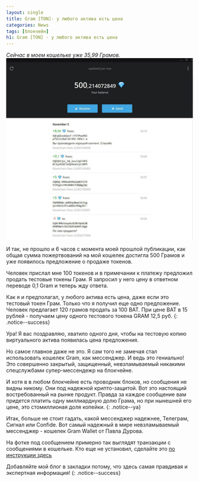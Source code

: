 ```yaml
---
layout: single
title: Gram [TON]- у любого актива есть цена
categories: News
tags: [блокчейн]
h1: Gram [TON] - у любого актива есть цена
---
```

*Сейчас в моем кошельке уже 35,99 Грамов.*
![gram](/assets/images/news/gram2.jpg)


И так, не прошло и 6 часов с момента моей прошлой публикации, как общая сумма пожертвований на мой кошелек достигла 500 Грамов и уже появилось предложение о продаже токенов.

Человек прислал мне 100 токенов и в примечании к платежу предложил продать тестовые токены Грам. Я запросил у него цену в ответном переводе 0,1 Gram и теперь жду ответа.

Как я и предполагал, у любого актива есть цена, даже если это тестовый токен Грам. Только что я получил еще одно предложение. Человек предлагает 120 грамов продать за 100 BAT. При цене BAT в 15 рублей - получаем цену одного тестового токена GRAM 12,5 руб.
{: .notice--success}

 Ура! Я вас поздравляю, хватило одного дня, чтобы на тестовую копию виртуального актива появилась цена предложения.

Но самое главное даже не это. Я сам того не замечая стал использовать кошелек Gram, как мессенджер. И ведь это гениально! Это совершенно закрытый, защищенный, невзламываемый никакими спецслужбами супер-мессендежр на блокчейне. 

И хотя в в любом блокчейне есть проводник блоков, но сообщения не видны никому. Они под надежной крипто-защитой. Вот это настоящий востребованный на рынке продукт. Правда за каждое сообщение вам придется платить одну миллиардную долю Грама, но при нынешней его цене, это стомиллионая доля копейки.
{: .notice--ya}

Итак, больше не стоит гадать, какой мессенджер надежнее, Телеграм, Сигнал или Confide. Вот самый надежный в мире невзламываемый мессенджер - кошелек Gram Wallet от Павла Дурова.

На фотке под сообщением примерно так выглядят транзакции с сообщениями в кошельке. Кто еще не установил, сделайте это [по инструкции здесь](/news/gram/)

Добавляйте мой блог в закладки потому, что здесь самая правдивая и экспертная информация!
{: .notice--success}